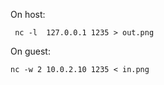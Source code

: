 On host:
```
 nc -l  127.0.0.1 1235 > out.png
```

On guest:
```
nc -w 2 10.0.2.10 1235 < in.png
```